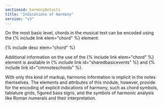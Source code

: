 ```yaml
---
sectionid: harmonyDetails
title: "Indications of Harmony"
version: "v3"
---
```


On the most basic level, chords in the musical text can be encoded using the {% include link elem="chord" %} element:



{% include desc elem="chord" %}




Additional information on the use of the {% include link elem="chord" %} element is available in
{% include link id="sharedbasicevents" %} and {% include link id="cmnnoteschords" %}.

With only this kind of markup, harmonic information is implicit in the notes themselves.
The
elements and attributes of this module, however, provide for the encoding of explicit
indications of harmony, such as chord symbols, tablature grids, figured bass signs,
and the
symbols of harmonic analysis like Roman numerals and their interpretation.


